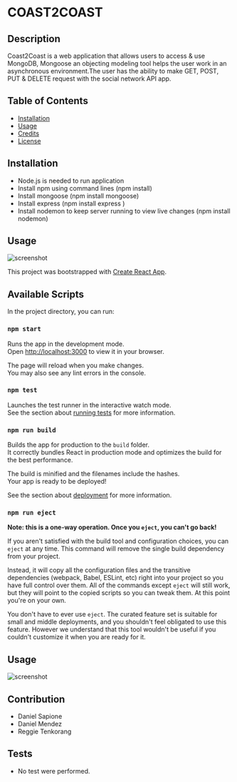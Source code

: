 # COAST2COAST

## Description 

Coast2Coast is a web application that allows users to access & use MongoDB, Mongoose an objecting modeling tool helps the user work in an asynchronous environment.The user has the ability to make GET, POST, PUT & DELETE request with the social network API app. 

## Table of Contents 


* [Installation](#installation)
* [Usage](#usage)
* [Credits](#credits)
* [License](#license)


## Installation

- Node.js is needed to run application
- Install npm using command lines (npm install)
- Install mongoose (npm install mongoose)
- Install express (npm install express )
- Install nodemon to keep server running to view live changes (npm install nodemon)




## Usage 


![screenshot]()




This project was bootstrapped with [Create React App](https://github.com/facebook/create-react-app).

## Available Scripts

In the project directory, you can run:

### `npm start`

Runs the app in the development mode.\
Open [http://localhost:3000](http://localhost:3000) to view it in your browser.

The page will reload when you make changes.\
You may also see any lint errors in the console.

### `npm test`

Launches the test runner in the interactive watch mode.\
See the section about [running tests](https://facebook.github.io/create-react-app/docs/running-tests) for more information.

### `npm run build`

Builds the app for production to the `build` folder.\
It correctly bundles React in production mode and optimizes the build for the best performance.

The build is minified and the filenames include the hashes.\
Your app is ready to be deployed!

See the section about [deployment](https://facebook.github.io/create-react-app/docs/deployment) for more information.

### `npm run eject`

**Note: this is a one-way operation. Once you `eject`, you can't go back!**

If you aren't satisfied with the build tool and configuration choices, you can `eject` at any time. This command will remove the single build dependency from your project.

Instead, it will copy all the configuration files and the transitive dependencies (webpack, Babel, ESLint, etc) right into your project so you have full control over them. All of the commands except `eject` will still work, but they will point to the copied scripts so you can tweak them. At this point you're on your own.

You don't have to ever use `eject`. The curated feature set is suitable for small and middle deployments, and you shouldn't feel obligated to use this feature. However we understand that this tool wouldn't be useful if you couldn't customize it when you are ready for it.

## Usage 


![screenshot](src/assets/images/port.png)

## Contribution
- Daniel Sapione
- Daniel Mendez
- Reggie Tenkorang




## Tests

- No test were performed. 